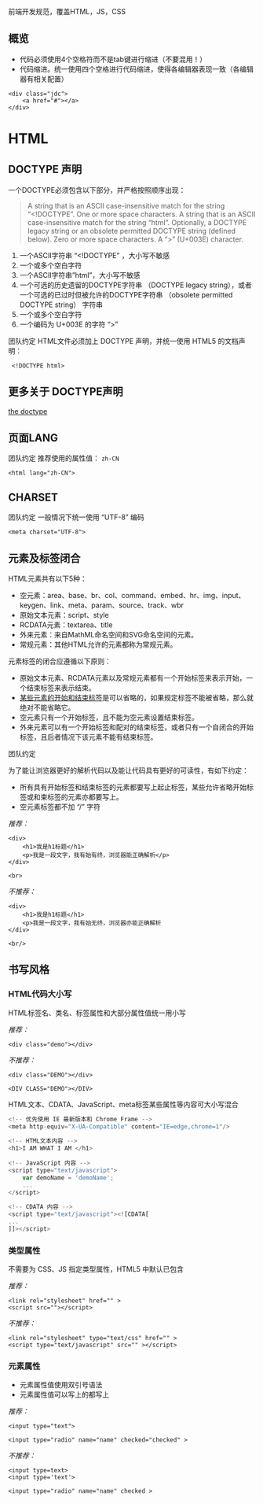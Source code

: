 前端开发规范，覆盖HTML，JS，CSS
## 概览
- 代码必须使用4个空格符而不是tab键进行缩进（不要混用！）
- 代码缩进。统一使用四个空格进行代码缩进，使得各编辑器表现一致（各编辑器有相关配置）

``` 
<div class="jdc">
    <a href="#"></a>
</div>
```

# HTML

## DOCTYPE 声明
一个DOCTYPE必须包含以下部分，并严格按照顺序出现：
> A string that is an ASCII case-insensitive match for the string “<!DOCTYPE”.
One or more space characters.
A string that is an ASCII case-insensitive match for the string “html”.
Optionally, a DOCTYPE legacy string or an obsolete permitted DOCTYPE string (defined below).
Zero or more space characters.
A “>” (U+003E) character.

1. 一个ASCII字符串 “<!DOCTYPE” ，大小写不敏感
1. 一个或多个空白字符
1. 一个ASCII字符串”html”，大小写不敏感
1. 一个可选的历史遗留的DOCTYPE字符串 （DOCTYPE legacy string），或者一个可选的已过时但被允许的DOCTYPE字符串 （obsolete permitted DOCTYPE string） 字符串
1. 一个或多个空白字符
1. 一个编码为 U+003E 的字符 “>”

团队约定
HTML文件必须加上 DOCTYPE 声明，并统一使用 HTML5 的文档声明：

```
 <!DOCTYPE html>
```

## 更多关于 DOCTYPE声明
[the doctype](http://www.w3.org/TR/2014/REC-html5-20141028/syntax.html#the-doctype)

## 页面LANG
团队约定
推荐使用的属性值： `zh-CN`
```
<html lang="zh-CN">
```
## CHARSET
团队约定
一般情况下统一使用 “UTF-8” 编码
``` 
<meta charset="UTF-8">
```
## 元素及标签闭合

HTML元素共有以下5种：
 
- 空元素：area、base、br、col、command、embed、hr、img、input、keygen、link、meta、param、source、track、wbr
- 原始文本元素：script、style
- RCDATA元素：textarea、title
- 外来元素：来自MathML命名空间和SVG命名空间的元素。
- 常规元素：其他HTML允许的元素都称为常规元素。

元素标签的闭合应遵循以下原则：

- 原始文本元素、RCDATA元素以及常规元素都有一个开始标签来表示开始，一个结束标签来表示结束。
- [某些元素的开始和结束标签](http://www.w3.org/TR/html5/syntax.html#optional-tags)是可以省略的，如果规定标签不能被省略，那么就绝对不能省略它。
- 空元素只有一个开始标签，且不能为空元素设置结束标签。
- 外来元素可以有一个开始标签和配对的结束标签，或者只有一个自闭合的开始标签，且后者情况下该元素不能有结束标签。

团队约定

为了能让浏览器更好的解析代码以及能让代码具有更好的可读性，有如下约定：
 
- 所有具有开始标签和结束标签的元素都要写上起止标签，某些允许省略开始标签或和束标签的元素亦都要写上。
- 空元素标签都不加 “/” 字符

*推荐：*
```
<div>
    <h1>我是h1标题</h1>
    <p>我是一段文字，我有始有终，浏览器能正确解析</p>
</div>
 
<br>
```

*不推荐：*
``` 
<div>
    <h1>我是h1标题</h1>
    <p>我是一段文字，我有始无终，浏览器亦能正确解析
</div>
 
<br/>
```

## 书写风格
### HTML代码大小写
HTML标签名、类名、标签属性和大部分属性值统一用小写
 
*推荐：*
``` 
<div class="demo"></div>
```
*不推荐：*

```
<div class="DEMO"></div>
 
<DIV CLASS="DEMO"></DIV>
```

HTML文本、CDATA、JavaScript、meta标签某些属性等内容可大小写混合

```javascript 
<!-- 优先使用 IE 最新版本和 Chrome Frame -->
<meta http-equiv="X-UA-Compatible" content="IE=edge,chrome=1"/>
 
<!-- HTML文本内容 -->
<h1>I AM WHAT I AM </h1>
 
<!-- JavaScript 内容 -->
<script type="text/javascript">
    var demoName = 'demoName';
    ...
</script>
 
<!-- CDATA 内容 -->
<script type="text/javascript"><![CDATA[
...
]]></script>
```
### 类型属性
不需要为 CSS、JS 指定类型属性，HTML5 中默认已包含
 
*推荐：*

```
<link rel="stylesheet" href="" >
<script src=""></script>
```
*不推荐：*

```
<link rel="stylesheet" type="text/css" href="" >
<script type="text/javascript" src="" ></script>
```

### 元素属性
- 元素属性值使用双引号语法
- 元素属性值可以写上的都写上

*推荐：*

``` 
<input type="text">
 
<input type="radio" name="name" checked="checked" >
```
*不推荐：*

``` 
<input type=text>   
<input type='text'>
 
<input type="radio" name="name" checked >
```

